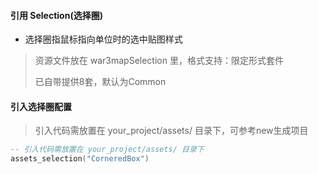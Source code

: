 #### 引用 Selection(选择圈)

* 选择圈指鼠标指向单位时的选中贴图样式

> 资源文件放在 war3mapSelection 里，格式支持：限定形式套件
>
> 已自带提供8套，默认为Common

#### 引入选择圈配置

> 引入代码需放置在 your_project/assets/ 目录下，可参考new生成项目

```lua
-- 引入代码需放置在 your_project/assets/ 目录下
assets_selection("CorneredBox")
```
